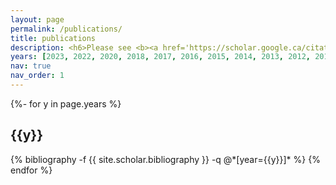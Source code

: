 ```yaml
---
layout: page
permalink: /publications/
title: publications
description: <h6>Please see <b><a href='https://scholar.google.ca/citations?user=NDGuxa8AAAAJ&hl=en&oi=ao'>Google Scholar Profile</a></b> for an up-to-date list.</h6>
years: [2023, 2022, 2020, 2018, 2017, 2016, 2015, 2014, 2013, 2012, 2011, 2009, 2008,  1999]
nav: true
nav_order: 1
---
```

<!-- _pages/publications.md -->
<div class="publications">

{%- for y in page.years %}
  <h2 class="year">{{y}}</h2>
  {% bibliography -f {{ site.scholar.bibliography }} -q @*[year={{y}}]* %}
{% endfor %}

</div>
